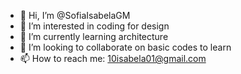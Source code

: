 - 👋 Hi, I’m @SofiaIsabelaGM
- 👀 I’m interested in coding for design
- 🌱 I’m currently learning architecture
- 💞️ I’m looking to collaborate on basic codes to learn
- 📫 How to reach me: 10isabela01@gmail.com


